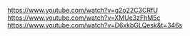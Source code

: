 https://www.youtube.com/watch?v=g2o22C3CRfU
https://www.youtube.com/watch?v=XMUe3zFhM5c
https://www.youtube.com/watch?v=D6xkbGLQesk&t=346s
